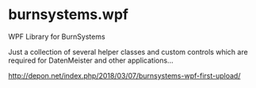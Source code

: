 # burnsystems.wpf
WPF Library for BurnSystems

Just a collection of several helper classes and custom controls which are required for DatenMeister and other applications...

http://depon.net/index.php/2018/03/07/burnsystems-wpf-first-upload/
